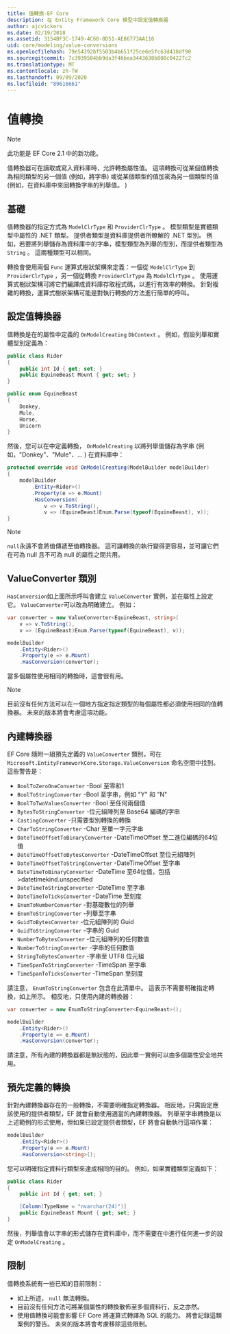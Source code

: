 ```yaml
---
title: 值轉換-EF Core
description: 在 Entity Framework Core 模型中設定值轉換器
author: ajcvickers
ms.date: 02/19/2018
ms.assetid: 3154BF3C-1749-4C60-8D51-AE86773AA116
uid: core/modeling/value-conversions
ms.openlocfilehash: 79e54392bf5503b4b651f25ce6e5fc63d418df90
ms.sourcegitcommit: 7c3939504bb9da3f46bea3443638b808c04227c2
ms.translationtype: MT
ms.contentlocale: zh-TW
ms.lasthandoff: 09/09/2020
ms.locfileid: "89616661"
---
```

# <a name="value-conversions"></a>值轉換

> [!NOTE]  
> 此功能是 EF Core 2.1 中的新功能。

值轉換器可在讀取或寫入資料庫時，允許轉換屬性值。 這項轉換可從某個值轉換為相同類型的另一個值 (例如，將字串) 或從某個類型的值加密為另一個類型的值 (例如，在資料庫中來回轉換字串的列舉值。 ) 

## <a name="fundamentals"></a>基礎

值轉換器的指定方式為 `ModelClrType` 和 `ProviderClrType` 。 模型類型是實體類型中屬性的 .NET 類型。 提供者類型是資料庫提供者所瞭解的 .NET 型別。 例如，若要將列舉儲存為資料庫中的字串，模型類型為列舉的型別，而提供者類型為 `String` 。 這兩種類型可以相同。

轉換會使用兩個 `Func` 運算式樹狀架構來定義：一個從 `ModelClrType` 到 `ProviderClrType` ，另一個從轉換 `ProviderClrType` 為 `ModelClrType` 。 使用運算式樹狀架構可將它們編譯成資料庫存取程式碼，以進行有效率的轉換。 針對複雜的轉換，運算式樹狀架構可能是對執行轉換的方法進行簡單的呼叫。

## <a name="configuring-a-value-converter"></a>設定值轉換器

值轉換是在的屬性中定義的 `OnModelCreating` `DbContext` 。 例如，假設列舉和實體型別定義為：

``` csharp
public class Rider
{
    public int Id { get; set; }
    public EquineBeast Mount { get; set; }
}

public enum EquineBeast
{
    Donkey,
    Mule,
    Horse,
    Unicorn
}
```

然後，您可以在中定義轉換， `OnModelCreating` 以將列舉值儲存為字串 (例如，"Donkey"、"Mule"、... ) 在資料庫中：

``` csharp
protected override void OnModelCreating(ModelBuilder modelBuilder)
{
    modelBuilder
        .Entity<Rider>()
        .Property(e => e.Mount)
        .HasConversion(
            v => v.ToString(),
            v => (EquineBeast)Enum.Parse(typeof(EquineBeast), v));
}
```

> [!NOTE]  
> `null`永遠不會將值傳遞至值轉換器。 這可讓轉換的執行變得更容易，並可讓它們在可為 null 且不可為 null 的屬性之間共用。

## <a name="the-valueconverter-class"></a>ValueConverter 類別

`HasConversion`如上面所示呼叫會建立 `ValueConverter` 實例，並在屬性上設定它。 `ValueConverter`可以改為明確建立。 例如：

``` csharp
var converter = new ValueConverter<EquineBeast, string>(
    v => v.ToString(),
    v => (EquineBeast)Enum.Parse(typeof(EquineBeast), v));

modelBuilder
    .Entity<Rider>()
    .Property(e => e.Mount)
    .HasConversion(converter);
```

當多個屬性使用相同的轉換時，這會很有用。

> [!NOTE]  
> 目前沒有任何方法可以在一個地方指定指定類型的每個屬性都必須使用相同的值轉換器。 未來的版本將會考慮這項功能。

## <a name="built-in-converters"></a>內建轉換器

EF Core 隨附一組預先定義的 `ValueConverter` 類別，可在 `Microsoft.EntityFrameworkCore.Storage.ValueConversion` 命名空間中找到。 這些警告是：

* `BoolToZeroOneConverter` -Bool 至零和1
* `BoolToStringConverter` -Bool 至字串，例如 "Y" 和 "N"
* `BoolToTwoValuesConverter` -Bool 至任何兩個值
* `BytesToStringConverter` -位元組陣列至 Base64 編碼的字串
* `CastingConverter` -只需要型別轉換的轉換
* `CharToStringConverter` -Char 至單一字元字串
* `DateTimeOffsetToBinaryConverter` -DateTimeOffset 至二進位編碼的64位值
* `DateTimeOffsetToBytesConverter` -DateTimeOffset 至位元組陣列
* `DateTimeOffsetToStringConverter` -DateTimeOffset 至字串
* `DateTimeToBinaryConverter` -DateTime 至64位值，包括 >datetimekind.unspecified
* `DateTimeToStringConverter` -DateTime 至字串
* `DateTimeToTicksConverter` -DateTime 至刻度
* `EnumToNumberConverter` -對基礎數位的列舉
* `EnumToStringConverter` -列舉至字串
* `GuidToBytesConverter` -位元組陣列的 Guid
* `GuidToStringConverter` -字串的 Guid
* `NumberToBytesConverter` -位元組陣列的任何數值
* `NumberToStringConverter` -字串的任何數值
* `StringToBytesConverter` -字串至 UTF8 位元組
* `TimeSpanToStringConverter` -TimeSpan 至字串
* `TimeSpanToTicksConverter` -TimeSpan 至刻度

請注意， `EnumToStringConverter` 包含在此清單中。 這表示不需要明確指定轉換，如上所示。 相反地，只使用內建的轉換器：

``` csharp
var converter = new EnumToStringConverter<EquineBeast>();

modelBuilder
    .Entity<Rider>()
    .Property(e => e.Mount)
    .HasConversion(converter);
```

請注意，所有內建的轉換器都是無狀態的，因此單一實例可以由多個屬性安全地共用。

## <a name="pre-defined-conversions"></a>預先定義的轉換

針對內建轉換器存在的一般轉換，不需要明確指定轉換器。 相反地，只需設定應該使用的提供者類型，EF 就會自動使用適當的內建轉換器。 列舉至字串轉換是以上述範例的形式使用，但如果已設定提供者類型，EF 將會自動執行這項作業：

``` csharp
modelBuilder
    .Entity<Rider>()
    .Property(e => e.Mount)
    .HasConversion<string>();
```

您可以明確指定資料行類型來達成相同的目的。 例如，如果實體類型定義如下：

``` csharp
public class Rider
{
    public int Id { get; set; }

    [Column(TypeName = "nvarchar(24)")]
    public EquineBeast Mount { get; set; }
}
```

然後，列舉值會以字串的形式儲存在資料庫中，而不需要在中進行任何進一步的設定 `OnModelCreating` 。

## <a name="limitations"></a>限制

值轉換系統有一些已知的目前限制：

* 如上所述， `null` 無法轉換。
* 目前沒有任何方法可將某個屬性的轉換散佈至多個資料行，反之亦然。
* 使用值轉換可能會影響 EF Core 將運算式轉譯為 SQL 的能力。 將會記錄這類案例的警告。
未來的版本將會考慮移除這些限制。
